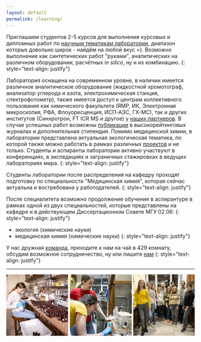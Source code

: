 ```yaml
---
layout: default
permalink: /learning/
---
```


Приглашаем студентов 2-5 курсов для выполнения курсовых и дипломных работ по [научным тематикам лаборатории](/science/), диапазон которых довольно широк - найдём на любой вкус =). Возможно выполнение как синтетических работ "руками", аналитических на различном оборудовании, расчётных *in silico*, ну и их комбинацию.
{: style="text-align: justify"}

Лаборатория оснащена на современном уровне, в наличии имеется различное аналитическое оборудование (жидкостной хромотограф, анализатор углерода и азота, электрохимическая станция, спектрофотометр), также имеется доступ к центрам коллективного пользования как химического факультета (ЯМР, ИК, Электронная микроскопия, РФА, Флоуоресценция, ИСП-АЭС, ГХ-МС), так и других институтов (Синхротрон, FT ICR MS и другое) у [наших партнеров](/mgumus/). В случае успешных работ возможны [публикации](/publications/) в высокорейтинговых журналах и дополнительная стипендия. Помимо медицинской химии, в лаборатории представлена актуальная экологическая тематика, по которой также можно работать в рамках различных [проектов](/projects/) и не только. Студенты и аспиранты лаборатории активно участвуют в конференциях, в экспедициях и заграничных стажировках в ведущих лабораториях мира.
{: style="text-align: justify"}

Студенты лаборатории после распределения на кафедру проходят подготовку по специальности "Медицинская химия", которая сейчас актуальна и востребована у работодателей.
{: style="text-align: justify"}

После специалитета возможно продолжение обучения в аспирантуре в рамках одной из двух специальностей, которые представлены на кафедре и в действующем Диссертационном Совете МГУ 02.06:
{: style="text-align: justify"}
- экология (химические науки)
- медицинская химия (химические науки)
{: style="text-align: justify"}

У нас дружная [команда](/people/), приходите к нам на чай в 429 комнату, обсудим возможное сотрудничество, ну или пишите [нам](/contacts/) 
{: style="text-align: justify"}

<hr color="white">
<img src="/assets/images/site-logo/430.jpg" />